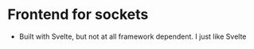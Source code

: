 # Frontend for sockets

- Built with Svelte, but not at all framework dependent. I just like Svelte

